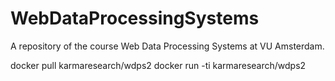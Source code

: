 # WebDataProcessingSystems
A repository of the course Web Data Processing Systems at VU Amsterdam.

docker pull karmaresearch/wdps2
docker run -ti karmaresearch/wdps2